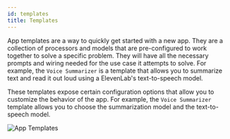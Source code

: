 ```yaml
---
id: templates
title: Templates
---
```


App templates are a way to quickly get started with a new app. They are a collection of processors and models that are pre-configured to work together to solve a specific problem. They will have all the necessary prompts and wiring needed for the use case it attempts to solve. For example, the `Voice Summarizer` is a template that allows you to summarize text and read it out loud using a ElevenLab's text-to-speech model.

These templates expose certain configuration options that allow you to customize the behavior of the app. For example, the `Voice Summarizer` template allows you to choose the summarization model and the text-to-speech model.

![App Templates](/img/ui/llmstack-home.png)
